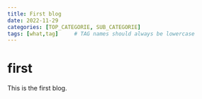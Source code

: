 ```yaml
---
title: First blog
date: 2022-11-29 
categories: [TOP_CATEGORIE, SUB_CATEGORIE]
tags: [what,tag]     # TAG names should always be lowercase
---
```


# first
This is the first blog.
